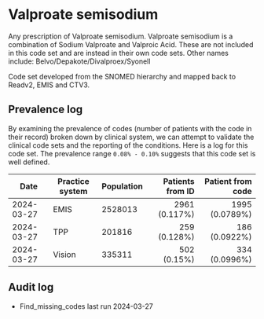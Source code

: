 # Valproate semisodium

Any prescription of Valproate semisodium. Valproate semisodium is a combination of Sodium Valproate and Valproic Acid. These are not included in this code set and are instead in their own code sets. Other names include: Belvo/Depakote/Divalproex/Syonell

Code set developed from the SNOMED hierarchy and mapped back to Readv2, EMIS and CTV3.

## Prevalence log

By examining the prevalence of codes (number of patients with the code in their record) broken down by clinical system, we can attempt to validate the clinical code sets and the reporting of the conditions. Here is a log for this code set. The prevalence range `0.08% - 0.10%` suggests that this code set is well defined.

| Date       | Practice system | Population | Patients from ID | Patient from code |
| ---------- | --------------- | ---------- | ---------------: | ----------------: |
| 2024-03-27 | EMIS            | 2528013    |    2961 (0.117%) |    1995 (0.0789%) |
| 2024-03-27 | TPP             | 201816     |     259 (0.128%) |     186 (0.0922%) |
| 2024-03-27 | Vision          | 335311     |      502 (0.15%) |     334 (0.0996%) |

## Audit log

- Find_missing_codes last run 2024-03-27
